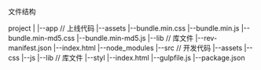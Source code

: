 文件结构

project
	|
	|--app				// 上线代码
		|--assets
			|--bundle.min.css
			|--bundle.min.js
			|--bundle.min-md5.css
			|--bundle.min-md5.js
		|--lib			// 库文件
		|--rev-manifest.json
		|--index.html
	|--node_modules
	|--src				// 开发代码
		|--assets
		|--css
		|--js
		|--lib			// 库文件
		|--styl
		|--index.html
	|--gulpfile.js
	|--package.json